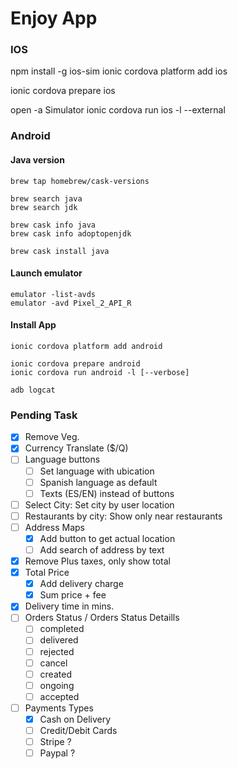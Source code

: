 # Enjoy App

### IOS
npm install -g ios-sim
ionic cordova platform add ios

ionic cordova prepare ios

open -a Simulator
ionic cordova run ios -l --external


### Android

#### Java version
```
brew tap homebrew/cask-versions

brew search java 
brew search jdk

brew cask info java
brew cask info adoptopenjdk

brew cask install java
```

#### Launch emulator
```
emulator -list-avds
emulator -avd Pixel_2_API_R
```

#### Install App
```
ionic cordova platform add android

ionic cordova prepare android
ionic cordova run android -l [--verbose]

adb logcat
```

### Pending Task
- [x] Remove Veg.
- [x] Currency Translate ($/Q)
- [ ] Language buttons
  - [ ] Set language with ubication 
  - [ ] Spanish language as default
  - [ ] Texts (ES/EN) instead of buttons
- [ ] Select City: Set city by user location
- [ ] Restaurants by city: Show only near restaurants
- [ ] Address Maps 
  - [x] Add button to get actual location
  - [ ] Add search of address by text
- [x] Remove Plus taxes, only show total
- [x] Total Price
  - [x] Add delivery charge
  - [x] Sum price + fee
- [x] Delivery time in mins. 
- [ ] Orders Status / Orders Status Detaills
  - [ ] completed
  - [ ] delivered
  - [ ] rejected
  - [ ] cancel
  - [ ] created
  - [ ] ongoing
  - [ ] accepted
- [ ] Payments Types
  - [x] Cash on Delivery
  - [ ] Credit/Debit Cards
  - [ ] Stripe ?
  - [ ] Paypal ?